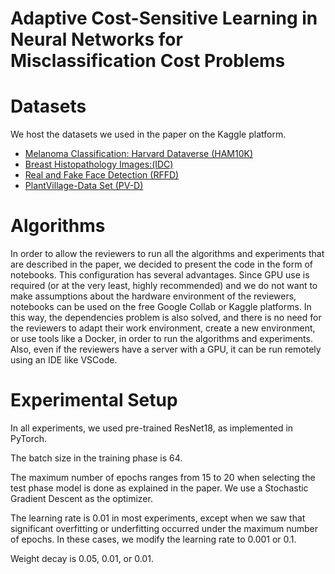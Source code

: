 # Adaptive Cost-Sensitive Learning in Neural Networks for Misclassification Cost Problems


# Datasets
We host the datasets we used in the paper on the Kaggle platform.
- [Melanoma Classification: Harvard Dataverse (HAM10K)](https://www.kaggle.com/adacslicml/melanoma-classification-ham10k)
- [Breast   Histopathology   Images:(IDC)](https://www.kaggle.com/adacslicml/breast-histopathology-images)
- [Real   and   Fake   Face   Detection   (RFFD)](https://www.kaggle.com/adacslicml/real-and-fake-face-detection)
- [PlantVillage-Data Set (PV-D)](https://www.kaggle.com/adacslicml/plantvillagedata-set)

# Algorithms
In order to allow the reviewers to run all the algorithms and experiments that are described in the paper, we decided to present the code in the form of notebooks.
This configuration has several advantages.
Since GPU use is required (or at the very least, highly recommended) and we do not want to make assumptions about the hardware environment of the reviewers, notebooks can be used on the free Google Collab or Kaggle platforms.
In this way, the dependencies problem is also solved, and there is no need for the reviewers to adapt their work environment, create a new environment, or use tools like a Docker, in order to run the algorithms and experiments.
Also, even if the reviewers have a server with a GPU, it can be run remotely using an IDE like VSCode.

# Experimental Setup
In all experiments, we used pre-trained ResNet18, as implemented in PyTorch.

The batch size in the training phase is 64.

The maximum number of epochs ranges from 15 to 20 when selecting the test phase model is done as explained in the paper.
We use a Stochastic Gradient Descent as the optimizer.

The learning rate is 0.01 in most experiments, except when we saw that significant overfitting or underfitting occurred under the maximum number of epochs. In these cases, we modify the learning rate to 0.001 or 0.1.

Weight decay is 0.05, 0.01, or 0.01.
